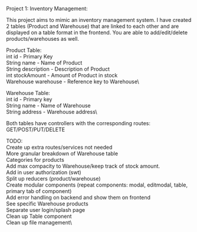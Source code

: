 Project 1: Inventory Management:

This project aims to mimic an inventory management system. 
I have created 2 tables (Product and Warehouse) that are linked to each other 
and are displayed on a table format in the frontend.
You are able to add/edit/delete products/warehouses as well.

Product Table:\
int id - Primary Key\
String name - Name of Product\
String description - Description of Product\
int stockAmount - Amount of Product in stock\
Warehouse warehouse - Reference key to Warehouse\

Warehouse Table:\
int id - Primary key\
String name - Name of Warehouse\
String address - Warehouse address\

Both tables have controllers with the corresponding routes: GET/POST/PUT/DELETE

TODO:\
Create up extra routes/services not needed\
More granular breakdown of Warehouse table\
Categories for products\
Add max compacity to Warehouse/keep track of stock amount.\
Add in user authorization (swt)\
Split up reducers (product/warehouse)\
Create modular components (repeat components: modal, editmodal, table, primary tab of component)\
Add error handling on backend and show them on frontend\
See specific Warehouse products\
Separate user login/splash page\
Clean up Table component\
Clean up file management\


